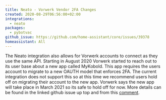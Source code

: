 ```yaml
---
title: Neato - Vorwerk Vendor 2FA Changes
created: 2020-08-29T06:56:00+02:00
integrations:
  - neato
packages:
  - pybotvac
github_issue: https://github.com/home-assistant/core/issues/39378
homeassistant: All
---
```


The Neato integration also allows for Vorwerk accounts to connect as they use the same API. Starting in August 2020 Vorwerk started to reach out to its user base about a new app called MyKobold. This app requires the users account to migrate to a new OAUTH model that enforces 2FA. The current integration does not support this so at this time we recommend users hold off on migrating their account to the new app. Vorwerk says the new app will take place in March 2021 so its safe to hold off for now. More details can be found in the linked github issue up top and from this [comment](https://github.com/home-assistant/core/issues/39165#issuecomment-680007713).